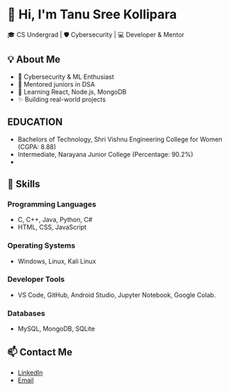# 👋 Hi, I'm Tanu Sree Kollipara

🎓 CS Undergrad | 🛡️ Cybersecurity | 💻 Developer & Mentor

## 💡 About Me
- 🔐 Cybersecurity & ML Enthusiast  
- 🧠 Mentored juniors in DSA  
- 🌱 Learning React, Node.js, MongoDB  
- ✨ Building real-world projects

## EDUCATION
  - Bachelors of Technology, Shri Vishnu Engineering College for Women (CGPA: 8.88)    	      	
  - Intermediate, Narayana Junior College (Percentage: 90.2%)
  - 
## 🔧 Skills
### Programming Languages
  - C, C++, Java, Python, C#
  - HTML, CSS, JavaScript
    
### Operating Systems
  - Windows, Linux, Kali Linux
  
### Developer Tools
  - VS Code, GitHub, Android Studio, Jupyter Notebook, Google Colab.

### Databases
  - MySQL, MongoDB, SQLite

## 📫 Contact Me
- [LinkedIn](https://www.linkedin.com/in/kollipara-tanu-sree-473b84256/)
- [Email](mailto:tanusreekollipara@gmail.com)
